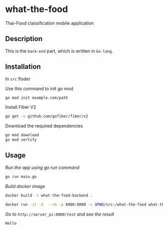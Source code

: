 # what-the-food

Thai-Food classification mobile application

## Description

This is the `back-end` part, which is written in `Go-lang`.

## Installation

In `src` floder

Use this command to init go mod

```bash
go mod init example.com/path
```

Install Fiber V2

```bash
go get -u github.com/gofiber/fiber/v2
```

Download the required dependencies

```bash
go mod download
go mod vertify
```

## Usage

_Run the app using go run command_

```bash
go run main.go
```

_Build docker image_

```bash
docker build -t what-the-food-backend .
```

```bash
docker run -it -d  --rm -p 8000:8000 -v $PWD/src:/what-the-food what-the-food-backend
```

_Go to `http://server_pi:8000/test` and see the result_

```text
Hello
```
